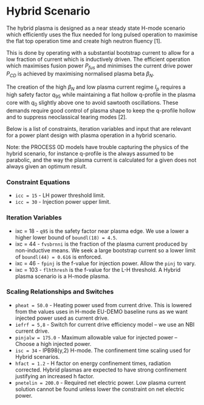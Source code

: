 # Hybrid Scenario

The hybrid plasma is designed as a near steady state H-mode scenario which efficiently uses the flux needed for long pulsed operation to maximise the flat top operation time and create high neutron fluency [1].

This is done by operating with a substantial bootstrap current to allow for a low fraction of current which is inductively driven. The efficient operation which maximises fusion power $P_{fus}$ and minimises the current drive power $P_{CD}$ is achieved by maximising normalised plasma beta $\beta_N$.

The creation of the high $\beta_N$ and low plasma current regime $I_p$ requires a high safety factor $q_{95}$ while maintaining a flat hollow q-profile in the plasma core with $q_0$ slightly above one to avoid sawtooth oscillations. These demands require good control of plasma shape to keep the q-profile hollow and to suppress neoclassical tearing modes [2].

Below is a list of constraints, iteration variables and input that are relevant for a power plant design with plasma operation in a hybrid scenario.

Note: the PROCESS 0D models have trouble capturing the physics of the hybrid scenario, for instance q-profile is the always assumed to be parabolic, and the way the plasma current is calculated for a given does not always given an optimum result.

### Constraint Equations

* `icc = 15` - LH power threshold limit.
* `icc = 30` - Injection power upper limit.

### Iteration Variables

* ixc = 18 - `q95` is the safety factor near plasma edge. We use a lower a higher lower bound of `boundl(18) = 4.5`.
* ixc = 44 - `fvsbrnni` is the fraction of the plasma current produced by non-inductive means. We seek a large bootstrap current so a lower limit of `boundl(44) = 0.616` is enforced.
* ixc = 46 - `fpinj` is the f-value for injection power. Allow the `pinj` to vary.
* ixc = 103 - `flhthresh` is the f-value for the L-H threshold. A Hybrid plasma scenario is a H-mode plasma.

### Scaling Relationships and Switches

* `pheat = 50.0` - Heating power used from current drive. This is lowered from the values uses in H-mode EU-DEMO baseline runs as we want injected power used as current drive.
* `iefrf = 5,8` - Switch for current drive efficiency model – we use an NBI current drive.
* `pinjalw = 175.0` - Maximum allowable value for injected power – Choose a high injected power.
* `isc = 34` - IPB98(y,2) H-mode. The confinement time scaling used for Hybrid scenarios.
* `hfact = 1.2` - H factor on energy confinement times, radiation corrected. Hybrid plasmas are expected to have strong confinement justifying an increased h factor.
* `pnetelin = 200.0` - Required net electric power. Low plasma current solution cannot be found unless lower the constraint on net electric power.


[^1]: E. Joffrin, Plasma Phys. Control. Fusion 49 (2007) B629-B649

[^2]: A.C.C Sips et al, Plasma Phys. Control Fusion 47 (2005) A19- A40
